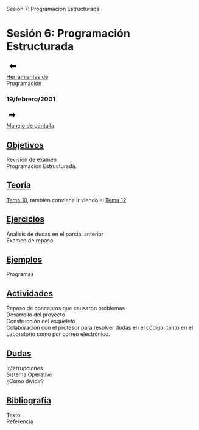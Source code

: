  Sesión 7: Programación Estructurada

Sesión 6: Programación Estructurada
===================================

[![Sesión Anterior](../../images/anterior.gif)  
Herramientas de  
Programación](sv05.htm)

### 19/febrero/2001

[![Sesión Siguiente](../../images/sigue.gif)  
Manejo de pantalla](../Sesiones/sv07.htm)

[Objetivos](../Objetivos/obj06.htm)
-----------------------------------

Revisión de examen  
Programación Estructurada.

[Teoría](../Temas/clase10.htm#teoria)
-------------------------------------

[Tema 10](../Temas/clase10.htm), también conviene ir viendo el [Tema 12](../Temas/clase12.htm)

[Ejercicios](../Ejercicios/ejer06.htm)
--------------------------------------

Análisis de dudas en el parcial anterior  
Examen de repaso

[Ejemplos](../Ejemplos/ejem06.htm)
----------------------------------

Programas

[Actividades](../Actividades/actv06.htm)
----------------------------------------

Repaso de conceptos que causaron problemas  
Desarrollo del proyecto  
Construcción del esqueleto.  
Colaboración con el profesor para resolver dudas en el código, tanto en el Laboratorio como por correo electrónico.

[Dudas](../FAQs/dudas06.htm)
----------------------------

Interrupciones  
Sistema Operativo  
¿Cómo dividir?

[Bibliografía](../Temas/clase10.htm#biblio)
-------------------------------------------

Texto  
Referencia